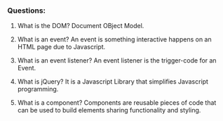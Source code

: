 ### Questions:
1. What is the DOM?
Document OBject Model.

2. What is an event?
An event is something interactive happens on an HTML page due to Javascript.

3. What is an event listener?
An event listener is the trigger-code for an Event. 

4. What is jQuery?
It is a Javascript Library that simplifies Javascript programming.

5. What is a component? 
Components are reusable pieces of code that can be used to build elements sharing functionality and styling.